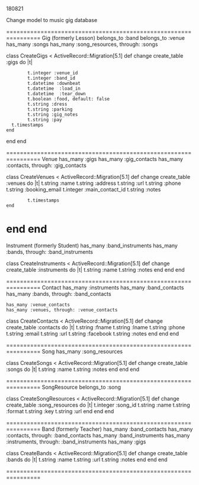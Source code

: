 180821

Change model to music gig database

================================================================
Gig (formerly Lesson)
	belongs_to :band
	belongs_to :venue
	has_many :songs
	has_many :song_resources, through: :songs

class CreateGigs < ActiveRecord::Migration[5.1]
  def change
    create_table :gigs do |t|
 
			t.integer :venue_id
			t.integer :band_id
			t.datetime :downbeat
			t.datetime	:load_in
			t.datetime	:tear_down
			t.boolean :food, default: false
			t.string :dress
			t.string :parking
			t.string :gig_notes
			t.string :pay
      t.timestamps
    end
  end
end

================================================================
Venue
	has_many :gigs
	has_many :gig_contacts
	has_many :contacts, through: :gig_contacts

class CreateVenues < ActiveRecord::Migration[5.1]
  def change
    create_table :venues do |t|
      t.string :name
      t.string :address
      t.string :url
      t.string :phone
      t.string :booking_email
      t.integer :main_contact_id
			t.string :notes
			
			t.timestamps
    end
  end
end
================================================================
Instrument (formerly Student)
	has_many :band_instruments
	has_many :bands, through: :band_instruments

class CreateInstruments < ActiveRecord::Migration[5.1]
  def change
    create_table :instruments do |t|
      t.string :name
      t.string :notes
    end
  end
end

================================================================
Contact
	has_many :instruments
	has_many :band_contacts
	has_many :bands, through: :band_contacts

	has_many :venue_contacts
	has_many :venues, through: :venue_contacts

class CreateContacts < ActiveRecord::Migration[5.1]
  def change
    create_table :contacts do |t|
      t.string :fname
      t.string :lname
      t.string :phone
      t.string :email
      t.string :url
      t.string :facebook
      t.string :notes
    end
  end
end

================================================================
Song
	has_many :song_resources

class CreateSongs < ActiveRecord::Migration[5.1]
  def change
    create_table :songs do |t|
      t.string :name
      t.string :notes
    end
  end
end

================================================================
SongResource
	belongs_to :song

class CreateSongResources < ActiveRecord::Migration[5.1]
  def change
    create_table :song_resources do |t|
      t.integer :song_id
      t.string :name
      t.string :format
      t.string :key
      t.string :url
    end
  end
end

================================================================
Band (formerly Teacher)
	has_many :band_contacts
	has_many :contacts, through: :band_contacts
	has_many :band_instruments
	has_many :instruments, through: :band_instruments
	has_many :gigs

class CreateBands < ActiveRecord::Migration[5.1]
  def change
    create_table :bands do |t|
      t.string :name
      t.string :url
      t.string :notes
    end
  end
end

================================================================
